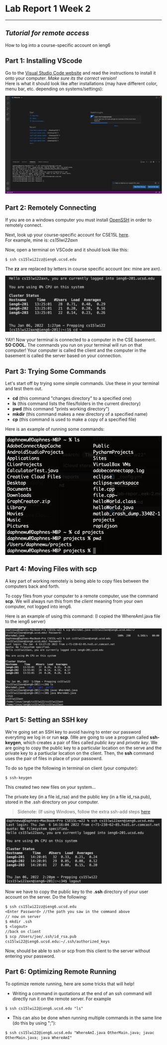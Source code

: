 # Lab Report 1 Week 2
---
## *Tutorial for remote access*
How to log into a course-specific account on ieng6
## **Part 1**: Installing VScode

Go to the [Visual Studio Code website](https://code.visualstudio.com/) and read the instructions to install it onto your computer. *Make sure its the correct version!* 
<br />
Here is what it should look like after installations (may have different color, menu bar, etc. depending on systems/settings):
<br /> 

![Image](photos/vsCode.png)
<!-- <img src="photos/vsCode.png" width="400" height="220" /> -->

## **Part 2**: Remotely Connecting
 If you are on a windows computer you must install [OpenSSH](https://docs.microsoft.com/en-us/windows-server/administration/openssh/openssh_install_firstuse) in order to remotely connect.

Next, look up your course-specific account for CSE15L 
[here](https://sdacs.ucsd.edu/~icc/index.php).
<br /> 
For example, mine is: *cs15lwi22axn*

Now, open a terminal on VSCode and it should look like this:
 ```
 $ ssh cs15lwi22zz@ieng6.ucsd.edu
```
The **zz** are replaced by letters in course specific account (ex: mine are axn).

![Image](/photos/remoteconnect.png)

YAY! Now your terminal is connected to a computer in the CSE basement. **SO COOL.** The commands you run on your terminal will run on that computer! Your computer is called the client and the computer in the basement is called the server based on your connection.

## **Part 3**: Trying Some Commands
Let's start off by trying some simple commands. Use these in your terminal and test them out.
* **cd** (this command "changes directory" to a specified one)
* **ls** (this command lists the files/folders in the current directory)
* **pwd** (this command "prints working directory")
* **mkdir** (this command makes a new directory of a specified name)
* **cp** (this command is used to make a copy of a specified file)


 Here is an example of running some commands:
 
![Image](photos/commands.png)

## **Part 4**: Moving Files with **scp**
A key part of working remotely is being able to copy files between the computers back and forth. 

To copy files from your computer to a remote computer, use the command **scp**. We will always run this from the *client* meaning from your own computer, not logged into ieng6.

Here is an example of using this command:
(I copied the WhereAmI.java file to the ieng6 server)

![Image](photos/movingFiles.png)

## **Part 5**: Setting an SSH key
We're going set an SSH key to avoid having to enter our password everytimg we log in or run **scp**. 
(We are going to use a program called **ssh-keygen**, which creates a pair of files called *public key* and *private key*. We are going to copy the public key to a particular location on the serve and the private key to a partiuclar location on the client. Then, the **ssh** command uses the pair of files in place of your passowrd. 

To do so type the following in terminal on client (your computer):
```
$ ssh-keygen
```

This created two new files on your system...

The private key (in a file id_rsa) and the public key (in a file id_rsa.pub), stored in the .ssh directory on your computer.

> Sidenote: (If using Windows, follow the extra ssh-add steps [here](https://docs.microsoft.com/en-us/windows-server/administration/openssh/openssh_keymanagement#user-key-generation)

![Image](photos/sshkeys.png)

Now we have to copy the public key to the **.ssh** directory of your user account on the server.
Do the following:
```
$ ssh cs15lwi22zz@ieng6.ucsd.edu
<Enter Password> //the path you saw in the command above
// now on server
$ mkdir .ssh
$ <logout>
//back on client
$ scp /Users/joe/.ssh/id_rsa.pub cs15lwi22@ieng6.ucsd.edu:~/.ssh/authorized_keys
```
Now, should be able to ssh or scp from this client to the server without entering your password.

## **Part 6:** Optimizing Remote Running
To optimize remote running, here are some tricks that will help!

* Writing a command in quotations at the end of an ssh command will directly run it on the remote server. For example
```
$ ssh cs15lwi22@ieng6.ucsd.edu "ls"
```
* This can also be done when running multiple commands in the same line (do this by using ";"):
```
$ ssh cs15lwi22@ieng6.ucsd.edu "WhereAmI.java OtherMain.java; javac OtherMain.java; java WhereAmI"
```











